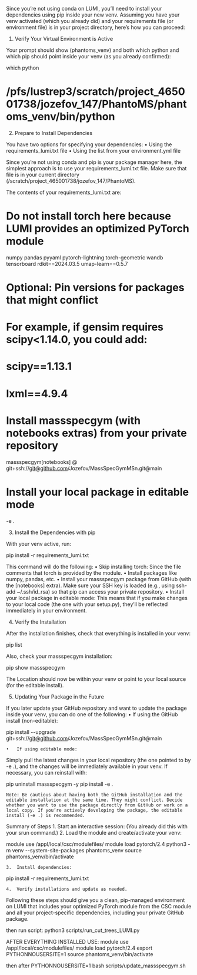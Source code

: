 Since you’re not using conda on LUMI, you’ll need to install your dependencies using pip inside your new venv. Assuming you have your venv activated (which you already did) and your requirements file (or environment file) is in your project directory, here’s how you can proceed:

1. Verify Your Virtual Environment is Active

Your prompt should show (phantoms_venv) and both which python and which pip should point inside your venv (as you already confirmed):

which python
# /pfs/lustrep3/scratch/project_465001738/jozefov_147/PhantoMS/phantoms_venv/bin/python

2. Prepare to Install Dependencies

You have two options for specifying your dependencies:
	•	Using the requirements_lumi.txt file
	•	Using the list from your environment.yml file

Since you’re not using conda and pip is your package manager here, the simplest approach is to use your requirements_lumi.txt file. Make sure that file is in your current directory (/scratch/project_465001738/jozefov_147/PhantoMS).

The contents of your requirements_lumi.txt are:

# Do not install torch here because LUMI provides an optimized PyTorch module
numpy
pandas
pyyaml
pytorch-lightning
torch-geometric
wandb
tensorboard
rdkit==2024.03.5
umap-learn==0.5.7

# Optional: Pin versions for packages that might conflict
# For example, if gensim requires scipy<1.14.0, you could add:
# scipy==1.13.1
# lxml==4.9.4

# Install massspecgym (with notebooks extras) from your private repository
massspecgym[notebooks] @ git+ssh://git@github.com/Jozefov/MassSpecGymMSn.git@main

# Install your local package in editable mode
-e .

3. Install the Dependencies with pip

With your venv active, run:

pip install -r requirements_lumi.txt

This command will do the following:
	•	Skip installing torch: Since the file comments that torch is provided by the module.
	•	Install packages like numpy, pandas, etc.
	•	Install your massspecgym package from GitHub (with the [notebooks] extra).
Make sure your SSH key is loaded (e.g., using ssh-add ~/.ssh/id_rsa) so that pip can access your private repository.
	•	Install your local package in editable mode: This means that if you make changes to your local code (the one with your setup.py), they’ll be reflected immediately in your environment.

4. Verify the Installation

After the installation finishes, check that everything is installed in your venv:

pip list

Also, check your massspecgym installation:

pip show massspecgym

The Location should now be within your venv or point to your local source (for the editable install).

5. Updating Your Package in the Future

If you later update your GitHub repository and want to update the package inside your venv, you can do one of the following:
	•	If using the GitHub install (non-editable):

pip install --upgrade git+ssh://git@github.com/Jozefov/MassSpecGymMSn.git@main


	•	If using editable mode:
Simply pull the latest changes in your local repository (the one pointed to by -e .), and the changes will be immediately available in your venv. If necessary, you can reinstall with:

pip uninstall massspecgym -y
pip install -e .



	Note: Be cautious about having both the GitHub installation and the editable installation at the same time. They might conflict. Decide whether you want to use the package directly from GitHub or work on a local copy. If you’re actively developing the package, the editable install (-e .) is recommended.

Summary of Steps
	1.	Start an interactive session:
(You already did this with your srun command.)
	2.	Load the module and create/activate your venv:

module use /appl/local/csc/modulefiles/
module load pytorch/2.4
python3 -m venv --system-site-packages phantoms_venv
source phantoms_venv/bin/activate


	3.	Install dependencies:

pip install -r requirements_lumi.txt


	4.	Verify installations and update as needed.

Following these steps should give you a clean, pip-managed environment on LUMI that includes your optimized PyTorch module from the CSC module and all your project-specific dependencies, including your private GitHub package.

then run script:
python3 scripts/run_cut_trees_LUMI.py


AFTER EVERYTHING INSTALLED USE:
module use /appl/local/csc/modulefiles/
module load pytorch/2.4
export PYTHONNOUSERSITE=1
source phantoms_venv/bin/activate

then after
PYTHONNOUSERSITE=1
bash scripts/update_massspecgym.sh